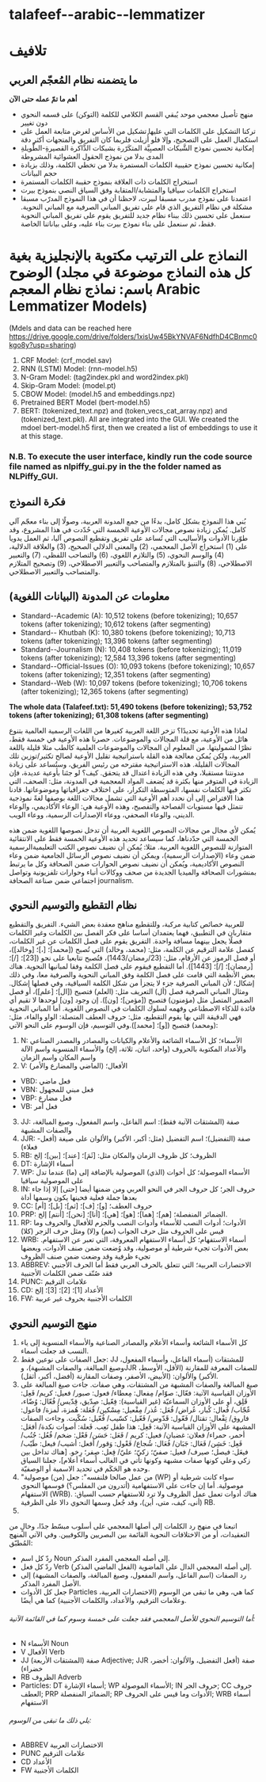 # talafeef--arabic--lemmatizer

# تلافيف
## ما يتضمنه نظام المُعجّم العربي
**أهم ما تمّ عمله حتى الآن**
* منهج تأصيل معجمي موحد يُبقي القسم الكلامي للكلمة (التوكن) على قسمه النحوي دون تغيير
* تركنا التشكيل على الكلمات التي عليها تشكيل من الأساس لغرض متابعة العمل على استكمال العمل على التصحيح، وإلا فلو أُزيلت فلربما كان التفريق والمتجهات أكثر دقة
* إمكانية تحسين نموذج الشَّبكات العصبِيَّة المتكَرّرة بشبكات الذَّاكرة القصيرةِ-الطَّويلةِ المدى بدلا من نموذج الحقول العشوائية المشروطة
* إمكانية تحسين نموذج حقيبية الكلمات المستمرة بدلا من تخطي الكلمة، وذلك بزيادة حجم البيانات 
* استخراج الكلمات ذات العلاقة بنموذج حقيبة الكلمات المستمرة
* استخراج الكلمات سياقيا والمتشابة/المتقابة وفق السياق النصي بنموذج بيرت 
* اعتمدنا على نموذج مدرب مسبقا لبيرت، لاحظنا أن في هذا النموذج المدرّب مسبقا مشكلة في نظام التفريق الذي قام على تفريق المباني الصرفية مع المباني النحوية. سنعمل على تحسين ذلك ببناء نظام جديد للتفريق يقوم على تفريق المباني النحوية فقط، ثم سنعمل على بناء نموذج بيرت بناء عليه، وعلى بياناتنا الخاصة.

# النماذج على الترتيب مكتوبة بالإنجليزية بغية الوضوح (كل هذه النماذج موضوعة في مجلد باسم: نماذج نظام المعجم Arabic Lemmatizer Models)
(Mdels and data can be reached here https://drive.google.com/drive/folders/1xisUw45BkYNVAF6NdfhD4CBnmc0kgo8y?usp=sharing) 
1. CRF Model: (crf_model.sav)
2. RNN (LSTM) Model: (rnn-model.h5)
3. N-Gram Model: (tag2index.pkl and word2index.pkl)
4. Skip-Gram Model: (model.pt)
5. CBOW Model: (model.h5 and embeddings.npz)
6. Pretrained BERT Model (bert-model.h5)
7. BERT: (tokenized_text.npz) and (token_vecs_cat_array.npz) and (tokenized_text.pkl). All are integrated into the GUI. We created the mdoel bert-model.h5 first, then we created a list of embeddings to use it at this stage. 

### N.B. To execute the user interface, kindly run the code source file named as nlpiffy_gui.py in the the folder named as NLPiffy_GUI.

## فكرة النموذج

بُني هذا النموذج بشكل كامل، بدءًا من جمع المدونة العربية، وصولًا إلى بناء معجّم آلي كامل. يُمكن زيادة نصوص مجالات الأوعية الخمسة التي حُدّدت في هذا المشروع، وقد طوّرنا الأدوات والأساليب التي تُساعد على تفريق وتقطيع النصوص آليا، ثم العمل يدويا على (1) استخراج الأصل المعجمي، (2) والمعنى الدلالي الصحيح، (3) والعلاقة الدلالية، (4) والوسم النحوي، (5) والتلازم اللغوي، (6) والتصاحب اللفظي، (7) والتعبير الاصطلاحي، (8) والتنبؤ بالمتلازم والمتصاحب والتعبير الاصطلاحي، (9) وتصحيح المتلازم والمتصاحب والتعبير الاصطلاحي.

## معلومات عن المدونة (البيانات اللغوية)

-	Standard--Academic (A):	10,512 tokens (before tokenizing); 10,657 tokens (after tokenizing); 10,612 tokens (after segmenting)
-	Standard-- Khutbah (K):	10,380 tokens (before tokenizing); 10,713 tokens (after tokenizing); 13,396 tokens (after segmenting)
-	Standard--Journalism (N): 10,408 tokens (before tokenizing); 11,019 tokens (after tokenizing); 12,584 13,396 tokens (after segmenting)
-	Standard--Official-Issues (O): 10,093 tokens (before tokenizing); 10,657 tokens (after tokenizing); 12,351 tokens (after segmenting)
-	Standard--Web (W): 10,097 tokens (before tokenizing); 10,706 tokens (after tokenizing); 12,365 tokens (after segmenting)

**The whole data (Talafeef.txt): 51,490 tokens (before tokenizing); 53,752 tokens (after tokenizing); 61,308 tokens (after segmenting)**

لماذا هذه الأوعية تحديدًا؟ تزخر اللغة العربية كغيرها من اللغات الرسمية العالمية بتنوع هائل من الأوعية، مع قلة المجالات والموضوعات. حصرنا هذه الأوعية في خمسة فقط، نظرًا لشموليتها. من المعلوم أن المجالات والموضوعات العلمية كالطب مثلا قليلة باللغة العربية، ولكن يُمكن معالجة هذه القلة باستراتيجية تقليل الأوعية لصالح تكثير/توزين تلك المجالات القليلة. هذه الاستراتيجية مقترحه من رئيس الفريق، وستُساعد على زيادة مدونتنا مستقبلا، وفي هذه الزيادة اعتدال قد يتحقق. كيف؟ لو جئنا بأوعية عديدة، فإن الزيادة في المتوفر منها بكثرة قد يُضعف المواد المعجمية في المدونة، مثل: الصحف، التي تكثر فيها الكلمات نفسها، المتوسطة التكرار، على اختلاف جغرافياتها وموضوعاتها. قادنا هذا الافتراض إلى أن نحدد أهم الأوعية التي تشمل مجالات اللغة بوصفها لغةً نموذجية تتمثل فيها مستويات الفصاحة والتفصيح، وهذه الأوعية هي: الوعاء الأكاديمي، والوعاء الديني، والوعاء الصحفي، ووعاء الإصدارات الرسمية، ووعاء الويب.

يُمكن لأي مجال من مجالات النصوص اللغوية العربية أن تدخل نصوصها اللغوية ضمن هذه الخمسة التي حدّدناها، كما سيساعد تحديد هذه الأوعية الخمسة فقط على الانتقائية المتوازنة للنصوص اللغوية العربية. مثلا: يُمكن أن نضيف نصوص الكتب التعليميةالرسمية ضمن وعاء (الإصدارات الرسمية)، ويمكن أن نضيف نصوص الرسائل الجامعية ضمن وعاء النصوص الأكاديمية، ويُمكن أن نضيف نصوص الحوارات ضمن الصحافة وكل ما يرتبط بمنشورات الصحافة والميديا الجديدة من صحف ووكالات أنباء وحوارات تلفزيونية وتواصل اجتماعي ضمن صناعة الصحافة journalism.

## نظام التقطيع والتوسيم النحوي

للعربية خصائص كتابية مركبة، وللتقطيع مناهج معقدة بعض الشيء. التفريق والتقطيع متقاربان في التطبيق، فهما يعتمدان أساسا على فكر الفصل بين الكلمات وغير الكلمات فصلًا يجعل بينهما مسافة واحدة. التفريق يقوم على فصل الكلمات عن غير الكلمات، كفصل علامة الترقيم عن الكلمة، مثل: (محمد، وخالد) التي تُصبح ([محمد]؛ [،]؛ [وخالد])، أو فصل الرموز عن الأرقام، مثل: (23/رمضان/1443)، فتُصبح تتابعيا على نحو ([23]؛ [/]؛ [رمضان]؛ [/]؛ [1443]). أما التقطيع فيقوم على فصل الكلمة وفقا لمبانيها النحوية. هناك بعض الأنظمة التي قامت على فصل الكلمة وفق المباني النحوية والصرفية معا، وفي ذلك إشكال؛ لأن المباني الصرفية جزء لا يتجزأ من شكل الكلمة السياقية، وفي فصلها إشكال. ومثال المباني الصرفية فصل (أل) التعريف مثل: (العلم) فتصيح ([ال]؛ [علم])، أو فصل الضمير المتصل مثل (مؤمنون) فتصبح ([مؤمن]؛ [ون]). إن وجود [ون] لوحدها لا تقيم أي فائدة للذكاء الاصطناعي وفهمه لسلوك الكلمات في النصوص اللغوية. أما المباني النحوية فهي الدقيقة التي بها يقوم التقطيع، مثل: حروف العطف المتصلة: الواو والفاء، مثل: (ومحمد) فتصبح ([و]؛ [محمد]).وفي التوسيم، فإن الوسوم على النحو الآتي:  

1. N: الأسماء؛ كل الأسماء الشائعة والأعلام والكيانات والمصادر والمصدر الصناعي والأعداد المكتوبة بالحروف (واحد، اثنان، ثلاثة، إلخ) والأسماء المنسوبة واسم الآلة واسم المكان واسم الزمان 
2. V: الأفعال؛ (الماضي والمضارع والأمر)
-	VBD: فعل ماضي
-	VBN: فعل مبني للمجهول
-	VBP: فعل مضارع
-	VB: فعل أمر
3. JJ: صفة (المشتقات الآتية فقط): اسم الفاعل، واسم المفعول، وصيغ المبالغة، والصفات المشبهة
4. JJR:	صفة (التفضيل)؛ اسم التفضيل (مثل: أكبر، الأكبر) والألوان على صيغة (أفعل-فعلاء) 
5. RB:	الظروف؛ كل ظروف الزمان والمكان مثل: [ثَمَ]؛ [عند]؛ [بين]؛ إلخ
6. DT:	أسماء الإشارة
7. WP:	الأسماء الموصولة؛ كل أخوات (الذي) الموصولية بالإضافة إلى (ما) عندما تدل على الموصولية سياقيا
8. IN:	حروف الجر؛ كل حروف الجر في النحو العربي ومن ضمنها أيضا [حتى] إلا إذا جاء بعدها جملة فعلية فحينها يكون وسمها أداة
9. CC:	حروف العطف؛ [و]؛ [ف]؛ [ثم]؛ [بل]؛ [أم]
10. PRP: الضمائر المنفصلة؛ [هم]؛ [هما]؛ [هو]؛ [هي]؛ [أنا]؛ [نحن]؛ [أنتم] إلخ.
11. RP:	الأدوات؛ أدوات النصب للأسماء وأدوات النصب والجزم للأفعال والحروف وما قيس على الحروف مثل حرف الجواب (نعم) و(لا) ومثل حرف الزجر (كلا)
12. WRB: أسماء الاستفهام؛ كل أسماء الاستفهام المعروفة، التي تعبر عن الاستفهام. بعض الأدوات تجيء شرطية أو موصولية، وقد وُضعت ضمن صنف الأدوات، وبعضها تجيء ظرفية وقد وضعت ضمن صنف الظروف
13. ABBREV: الاختصارات العربية؛ التي تتعلق بالحرف العربي فقط أما الحرف الأجنبي فقد صُنّف ضمن الكلمات الأجنبية
14. PUNC: علامات الترقيم 
15. CD:	الأعداد	[1]؛ [2]؛ [3]؛ إلخ 
16. FW:	الكلمات الأجنبية بحروف غير عربية
## منهج التوسيم النحوي
1.	كل الأسماء الشائعة وأسماء الأعلام والمصادر الصناعية والأسماء المنسوبة إلى ياء النسب قد جعلت أسماء. 
2.	جعل الصفات على نوعين فقط: JJ للمشتقات (أسماء الفاعل، وأسماء المفعول، وصيغ المبالغة، والصفات المشبهة)، وJJR للصفات المعرفة للمقارنة (الأقل، الأوسط، الأكبر) والألوان: (الأبيض، الأصفر، وصفات المقارنة (أفضل، أكبر، أثقل).
3.	صيغ المبالغة والصفات المشبهة من المشتقات، وهي صفات. جاءت صيغ المبالغة على الأوزان القياسية الآتية: فعّال: صوّام/ مِفعال: مِعطاء/ فعول: صبور/ فعيل: كريم/ فَعِل: قَلِق، أو على الأوزان السماعيّة (غير القياسية): فِعّيل: صِدّيق، قِدّيس/ فُعّال: وُضّاء، عٌجّاب/ فُعال: كُبار، عُراض/ فُعَل: عُذر/ مِفْعيل: مِسْكين/ فُعَلة: هُمزة، لُمزة/ فاعول: فاروق/ تِفْعال: تقتال/ فَعّول: قَدّوس/ فَعّيل: كسّيب/ فُعّيل: سُكّيت. وجاءت الصفات المشبهة على الأوزان القياسية الآتية: فَعِل: هذا طفل تَعِب. فَعلة: أصوات نكدة/ أفعَل: أحمر، حمراء/ فعلان: غضبان/ فعيل: كريم / فَعَل: حَسَن/ فَعْل: ضخم/ فُعُل: جُنُب/ فَعِل: خَشِن/ فَعَال: جَبَان/ فُعَال: شُجاع/ فَعْول: وَقور/ أفعل: أشيب/ فيعل: طَيّب/ فيعَل: فيصل؛ صيرف/ فعيل: صفيّ؛ زكيّ؛ عليّ/ فِعل: صِفر؛ رِخو. [هناك تداخل بين زكي وعلي كونها صفات مشبهة وكونها تأتي في الغالب أسماء أعلام]، جعلنا السياق وحده هو الحَكَم في تحديد الاسمية أو الوصفيّة.  
4.	"من عمل صالحا فلنفسه": جعل (من) موصولية (WP) سواء كانت شرطية أو موصولية. أما إن جاءت على الاستفهامية (أتدرون من المفلس؟) فوسمها النحوي الاستفهام (WRB). هناك أدوات تعمل عمل الظروف ولا ترد للاستفهام حسب السياق: (أنى، كيف، متى، أين)، وقد جُعل وسمها النحوي دالا على الظرفية RB. 
5.	
اتبعنا في منهج رد الكلمات إلى أصلها المعجمي على أسلوب مبسّط جدًا، وخالٍ من التعقيدات، أو من الاختلافات النحوية القائمة بين البصريين والكوفيين. وفي الآتي المنهج المُطبّق: 
-	ردّ كل اسم Noun إلى أصله المعجمي المفرد المذكر. 
-	ردّ كل فعل Verb إلى أصله المعجمي الدال على الماضوية (الفعل الماضي المذكر). 
-	رد الصفات (اسم الفاعل، واسم المفعول، وصيغ المبالغة، والصفات المشبهة) إلى الأصل المفرد المذكر. 
-	جعل كل الأدوات Particles كما هي، وهي ما تبقى من الوسوم (الاختصارات العربية، وعلامات الترقيم، والأعداد، والكلمات الأجنبية) كما هي أيضًا.
###### أما التوسيم النحوي للأصل المعجمي فقد جعلت على خمسة وسوم كما في القائمة الآتية: 
-	N	الأسماء	Noun
-	V	الأفعال	Verb
-	JJ	صفة (المشتقات الأربعة)	Adjective; JJR	صفة (أفعل التفضيل، والألوان: أخضر، خضراء)	
-	RB	الظروف	Adverb
-	Particles: DT	أسماء الإشارة; WP	الأسماء الموصولة; IN	حروف الجر; CC	حروف العطف; PRP	الضمائر المنفصلة; RP	الأدوات وما قيس على الحروف; WRB	أسماء الاستفهام	
###### يلي ذلك ما تبقى من الوسوم:
-	ABBREV	الاختصارات العربية
-	PUNC	علامات الترقيم
-	CD	الأعداد
-	FW	الكلمات الأجنبية
